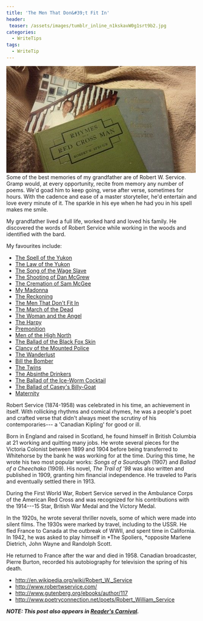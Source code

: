 ```yaml
---
title: 'The Men That Don&#39;t Fit In'
header:
 teaser: /assets/images/tumblr_inline_n1kskavW0g1srt9b2.jpg
categories:
  - WriteTips
tags:
  - WriteTip
---
```

<img src="/assets/images/tumblr_inline_n1kskavW0g1srt9b2.jpg">Some of the best memories of my grandfather are of Robert W. Service. Gramp would, at every opportunity, recite from memory any number of poems. We'd goad him to keep going, verse after verse, sometimes for hours. With the cadence and ease of a master storyteller, he'd entertain and love every minute of it. The sparkle in his eye when he had you in his spell makes me smile.

My grandfather lived a full life, worked hard and loved his family. He discovered the words of Robert Service while working in the woods and identified with the bard.

My favourites include:

<ul>
  <li><a href="http://www.poetryfoundation.org/poem/175983">The Spell of the Yukon</a></li>
  <li><a href="http://www.poetryconnection.net/poets/Robert_William_Service/5380">The Law of the Yukon</a></li>
  <li><a href="http://www.poetryfoundation.org/poem/174350">The Song of the Wage Slave</a></li>
  <li><a href="http://www.poetryfoundation.org/poem/174349">The Shooting of Dan McGrew</a></li>
  <li><a href="http://www.poetryfoundation.org/poem/174348">The Cremation of Sam McGee</a></li>
  <li><a href="http://www.poetryconnection.net/poets/Robert_William_Service/5217">My Madonna</a></li>
  <li><a href="http://www.poetryfoundation.org/poem/175986">The Reckoning</a></li>
  <li><a href="http://www.poetryconnection.net/poets/Robert_William_Service/5395">The Men That Don't Fit In</a></li>
  <li><a href="http://www.robertwservice.com/modules/smartsection/item.php?itemid=105">The March of the Dead</a></li>
  <li><a href="http://www.robertwservice.com/modules/smartsection/item.php?itemid=107">The Woman and the Angel</a></li>
  <li><a href="http://www.robertwservice.com/modules/smartsection/item.php?itemid=111">The Harpy</a></li>
  <li><a href="http://www.robertwservice.com/modules/smartsection/item.php?itemid=112">Premonition</a></li>
  <li><a href="http://www.poetryconnection.net/poets/Robert_William_Service/4019">Men of the High North</a></li>
  <li><a href="http://www.poetryconnection.net/poets/Robert_William_Service/4096">The Ballad of the Black Fox Skin</a></li>
  <li><a href="http://www.robertwservice.com/modules/smartsection/item.php?itemid=79">Clancy of the Mounted Police</a></li>
  <li><a href="http://www.poetryconnection.net/poets/Robert_William_Service/5453">The Wanderlust</a></li>
  <li><a href="http://www.robertwservice.com/modules/smartsection/item.php?itemid=206">Bill the Bomber</a></li>
  <li><a href="http://www.robertwservice.com/modules/smartsection/item.php?itemid=215">The Twins</a></li>
  <li><a href="http://www.robertwservice.com/modules/smartsection/item.php?itemid=234">The Absinthe Drinkers</a></li>
  <li><a href="http://www.poetryconnection.net/poets/Robert_William_Service/4098">The Ballad of the Ice-Worm Cocktail</a></li>
  <li><a href="http://www.poetryconnection.net/poets/Robert_William_Service/4087">The Ballad of Casey's Billy-Goat</a></li>
  <li><a href="http://www.robertwservice.com/modules/smartsection/item.php?itemid=326">Maternity</a></li>
</ul>

Robert Service (1874-1958) was celebrated in his time, an achievement in itself. With rollicking rhythms and comical rhymes, he was a people's poet and crafted verse that didn't always meet the scrutiny of his contemporaries--- a  'Canadian Kipling' for good or ill.

Born in England and raised in Scotland, he found himself in British Columbia at 21 working and quitting many jobs. He wrote several pieces for the Victoria Colonist between 1899 and 1904 before being transferred to Whitehorse by the bank he was working for at the time. During this time, he wrote his two most popular works: *Songs of a Sourdough* (1907) and *Ballad of a Cheechako* (1909). His novel, *The Trail of '98* was also written and published in 1909, granting him financial independence. He traveled to Paris and eventually settled there in 1913.

During the First World War, Robert Service served in the Ambulance Corps of the American Red Cross and was recognized for his contributions with the 1914---15 Star, British War Medal and the Victory Medal.

In the 1920s, he wrote several thriller novels, some of which were made into silent films. The 1930s were marked by travel, including to the USSR. He fled France to Canada at the outbreak of WWII, and spent time in California. In 1942, he was asked to play himself in *The Spoliers, *opposite Marlene Dietrich, John Wayne and Randolph Scott.

He returned to France after the war and died in 1958. Canadian broadcaster, Pierre Burton, recorded his autobiography for television the spring of his death.

<ul>
  <li><a href="http://en.wikipedia.org/wiki/Robert_W._Service">http://en.wikipedia.org/wiki/Robert_W._Service</a></li>
  <li><a href="http://www.robertwservice.com/">http://www.robertwservice.com/</a></li>
  <li><a href="http://www.gutenberg.org/ebooks/author/117">http://www.gutenberg.org/ebooks/author/117</a></li>
  <li><a href="http://www.poetryconnection.net/poets/Robert_William_Service">http://www.poetryconnection.net/poets/Robert_William_Service</a></li>
</ul>

***NOTE: This post also appears in <a href="http://alongstoryshort.net/the-men-that-dont-fit-in/">Reader's Carnival</a>.***
